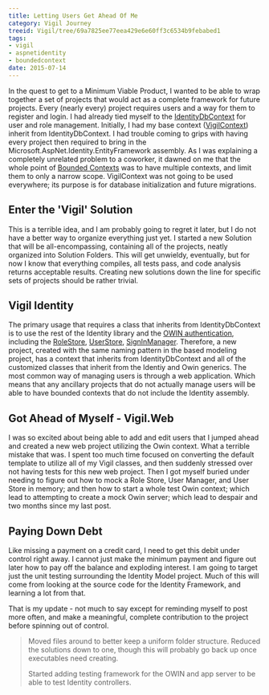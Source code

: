 ```yaml
---
title: Letting Users Get Ahead Of Me
category: Vigil Journey
treeid: Vigil/tree/69a7825ee77eea429e6e60ff3c6534b9febabed1
tags:
- vigil
- aspnetidentity
- boundedcontext
date: 2015-07-14
---
```


In the quest to get to a Minimum Viable Product, I wanted to be able to wrap together a set of projects that would act as a complete framework for future projects. Every (nearly every) project requires users and a way for them to register and login. I had already tied myself to the [IdentityDbContext](https://msdn.microsoft.com/en-us/library/dn613255.aspx) for user and role management. Initially, I had my base context ([VigilContext](https://github.com/drovani/Vigil/blob/master/Vigil.Data/Vigil.Data.Modeling/VigilContext.cs)) inherit from IdentityDbContext. I had trouble coming to grips with having every project then required to bring in the Microsoft.AspNet.Identity.EntityFramework assembly. As I was explaining a completely unrelated problem to a coworker, it dawned on me that the whole point of [Bounded Contexts](https://msdn.microsoft.com/en-us/magazine/jj883952.aspx) was to have multiple contexts, and limit them to only a narrow scope. VigilContext was not going to be used everywhere; its purpose is for database initialization and future migrations.


## Enter the 'Vigil' Solution

This is a terrible idea, and I am probably going to regret it later, but I do not have a better way to organize everything just yet. I started a new Solution that will be all-encompassing, containing all of the projects, neatly organized into Solution Folders. This will get unwieldy, eventually, but for now I know that everything compiles, all tests pass, and code analysis returns acceptable results. Creating new solutions down the line for specific sets of projects should be rather trivial.

## Vigil Identity

The primary usage that requires a class that inherits from IdentityDbContext is to use the rest of the Identity library and the [OWIN authentication](http://coding.abel.nu/2014/05/whats-this-owin-stuff-about/), including the [RoleStore](https://msdn.microsoft.com/en-us/library/dn613257.aspx), [UserStore](https://msdn.microsoft.com/en-US/library/dn613259.aspx), [SignInManager](https://msdn.microsoft.com/en-us/library/dn896559.aspx). Therefore, a new project, created with the same naming pattern in the based modeling project, has a context that inherits from IdentityDbContext and all of the customized classes that inherit from the Identiy and Owin generics. The most common way of managing users is through a web application. Which means that any ancillary projects that do not actually manage users will be able to have bounded contexts that do not include the Identity assembly.

## Got Ahead of Myself - Vigil.Web

I was so excited about being able to add and edit users that I jumped ahead and created a new web project utilizing the Owin context. What a terrible mistake that was. I spent too much time focused on converting the default template to utilize all of my Vigil classes, and then suddenly stressed over not having tests for this new web project. Then I got myself buried under needing to figure out how to mock a Role Store, User Manager, and User Store in memory; and then how to start a whole test Owin context; which lead to attempting to create a mock Owin server; which lead to despair and two months since my last post.

## Paying Down Debt

Like missing a payment on a credit card, I need to get this debit under control right away. I cannot just make the minimum payment and figure out later how to pay off the balance and exploding interest. I am going to target just the unit testing surrounding the Identity Model project. Much of this will come from looking at the source code for the Identity Framework, and learning a lot from that.

That is my update - not much to say except for reminding myself to post more often, and make a meaningful, complete contribution to the project before spinning out of control.

> Moved files around to better keep a uniform folder structure. Reduced the solutions down to one, though this will probably go back up once executables need creating.
>
> Started adding testing framework for the OWIN and app server to be able to test Identity controllers.